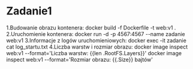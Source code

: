 # Zadanie1
1.Budowanie obrazu kontenera: docker build -f Dockerfile -t web:v1 . 
2.Uruchomienie kontenera: docker run -d -p 4567:4567 --name zadanie web:v1
3.Informacje z logów uruchomieniowych: docker exec -it zadanie cat log_startu.txt 
4.Liczba warstw i rozmiar obrazu: docker image inspect web:v1 --format='Liczba warstw: {{len .RootFS.Layers}}' 
                                  docker image inspect web:v1 --format='Rozmiar obrazu: {{.Size}} bajtów'

